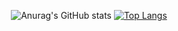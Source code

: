 <div align="center">
  
  ![Anurag's GitHub stats](https://github-readme-stats.vercel.app/api?username=faveroo&show_icons=true&theme=dark)  [![Top Langs](https://github-readme-stats.vercel.app/api/top-langs/?username=faveroo&hide=html,css&layout=compact&theme=dark)](https://github.com/anuraghazra/github-readme-stats)
  
</div>

